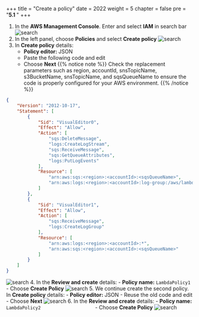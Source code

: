 +++
title = "Create a policy"
date = 2022
weight = 5
chapter = false
pre = "<b>5.1 </b>"
+++
1. In the **AWS Management Console**. Enter and select **IAM** in search bar
![search](/images/5-lambda/5.1-createpolicy/policy-1.png)
2. In the left panel, choose **Policies** and select **Create policy**
![search](/images/5-lambda/5.1-createpolicy/policy-2.png)
3. In **Create policy** details:
    - **Policy editor:** JSON
    - Paste the following code and edit 
    - Choose **Next**
{{% notice note %}}
Check the replacement parameters such as region, accountId, snsTopicName, s3BucketName, snsTopicName, and sqsQueueName to ensure the code is properly configured for your AWS environment.
{{% /notice %}}
```json
{
    "Version": "2012-10-17",
    "Statement": [
        {
            "Sid": "VisualEditor0",
            "Effect": "Allow",
            "Action": [
                "sqs:DeleteMessage",
                "logs:CreateLogStream",
                "sqs:ReceiveMessage",
                "sqs:GetQueueAttributes",
                "logs:PutLogEvents"
            ],
            "Resource": [
                "arn:aws:sqs:<region>:<accountId>:<sqsQueueName>",
                "arn:aws:logs:<region>:<accountId>:log-group:/aws/lambda/<lambdaName>:*"
            ]
        },
        {
            "Sid": "VisualEditor1",
            "Effect": "Allow",
            "Action": [
                "sqs:ReceiveMessage",
                "logs:CreateLogGroup"
            ],
            "Resource": [
                "arn:aws:logs:<region>:<accountId>:*",
                "arn:aws:sqs:<region>:<accountId>:<sqsQueueName>"
            ]
        }
    ]
}
```
![search](/images/5-lambda/5.1-createpolicy/policy-4.png)
4. In the **Review and create** details:
    - **Policy name:** `LambdaPolicy1                    `
    - Choose **Create Policy**
![search](/images/5-lambda/5.1-createpolicy/policy-5.png)
5. We continue create the second policy. In **Create policy** details:
    - **Policy editor:** JSON
    - Reuse the old code and edit
    - Choose **Next**
![search](/images/5-lambda/5.1-createpolicy/policy-6.png)
6. In the **Review and create** details:
    - **Policy name:** `LambdaPolicy2                    `
    - Choose **Create Policy**
![search](/images/5-lambda/5.1-createpolicy/policy-7.png)
